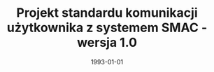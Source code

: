 ---
# Documentation: https://wowchemy.com/docs/managing-content/

title: Projekt standardu komunikacji użytkownika z systemem SMAC - wersja 1.0
subtitle: ''
summary: ''
authors:
- kazienko
tags: []
categories: []
date: '1993-01-01'
lastmod: 2022-10-07T05:46:55Z
featured: false
draft: false

# Featured image
# To use, add an image named `featured.jpg/png` to your page's folder.
# Focal points: Smart, Center, TopLeft, Top, TopRight, Left, Right, BottomLeft, Bottom, BottomRight.
image:
  caption: ''
  focal_point: ''
  preview_only: false

# Projects (optional).
#   Associate this post with one or more of your projects.
#   Simply enter your project's folder or file name without extension.
#   E.g. `projects = ["internal-project"]` references `content/project/deep-learning/index.md`.
#   Otherwise, set `projects = []`.
projects: []
publishDate: '2022-10-07T05:46:53.868612Z'
publication_types:
- '4'
abstract: ''
publication: ''
---